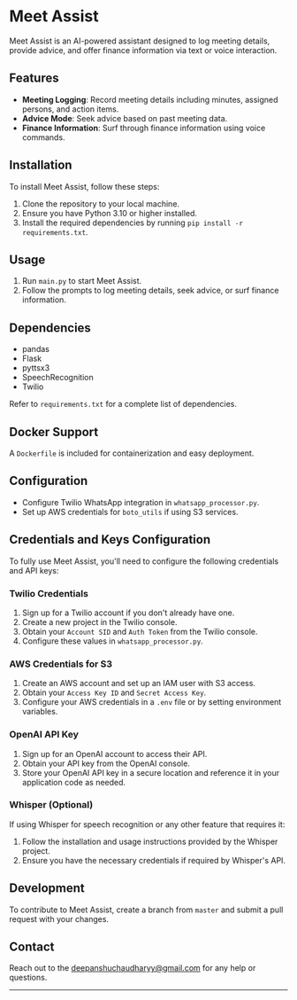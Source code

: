 # Meet Assist

Meet Assist is an AI-powered assistant designed to log meeting details, provide advice, and offer finance information via text or voice interaction.

## Features

- **Meeting Logging**: Record meeting details including minutes, assigned persons, and action items.
- **Advice Mode**: Seek advice based on past meeting data.
- **Finance Information**: Surf through finance information using voice commands.

## Installation

To install Meet Assist, follow these steps:

1. Clone the repository to your local machine.
2. Ensure you have Python 3.10 or higher installed.
3. Install the required dependencies by running `pip install -r requirements.txt`.

## Usage

1. Run `main.py` to start Meet Assist.
2. Follow the prompts to log meeting details, seek advice, or surf finance information.

## Dependencies

- pandas
- Flask
- pyttsx3
- SpeechRecognition
- Twilio

Refer to `requirements.txt` for a complete list of dependencies.

## Docker Support

A `Dockerfile` is included for containerization and easy deployment.

## Configuration

- Configure Twilio WhatsApp integration in `whatsapp_processor.py`.
- Set up AWS credentials for `boto_utils` if using S3 services.

## Credentials and Keys Configuration

To fully use Meet Assist, you'll need to configure the following credentials and API keys:

### Twilio Credentials

1. Sign up for a Twilio account if you don't already have one.
2. Create a new project in the Twilio console.
3. Obtain your `Account SID` and `Auth Token` from the Twilio console.
4. Configure these values in `whatsapp_processor.py`.

### AWS Credentials for S3

1. Create an AWS account and set up an IAM user with S3 access.
2. Obtain your `Access Key ID` and `Secret Access Key`.
3. Configure your AWS credentials in a `.env` file or by setting environment variables.

### OpenAI API Key

1. Sign up for an OpenAI account to access their API.
2. Obtain your API key from the OpenAI console.
3. Store your OpenAI API key in a secure location and reference it in your application code as needed.

### Whisper (Optional)

If using Whisper for speech recognition or any other feature that requires it:
1. Follow the installation and usage instructions provided by the Whisper project.
2. Ensure you have the necessary credentials if required by Whisper's API.

## Development

To contribute to Meet Assist, create a branch from `master` and submit a pull request with your changes.

## Contact

Reach out to the deepanshuchaudharyy@gmail.com for any help or questions.

---
